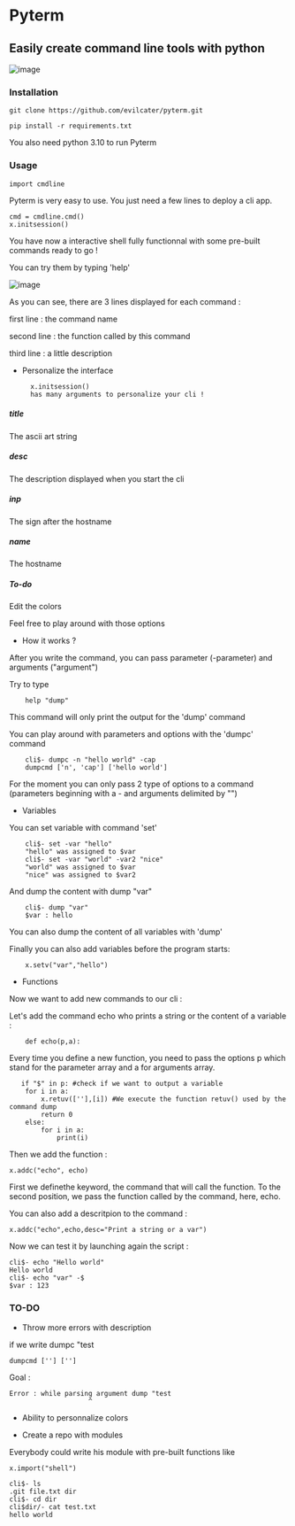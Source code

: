 # Pyterm

## Easily create command line tools with python 

![image](https://user-images.githubusercontent.com/40965674/129588360-42005246-9cc9-49c1-afc3-01f376bf5ab3.png)

### Installation

    git clone https://github.com/evilcater/pyterm.git

    pip install -r requirements.txt

You also need python 3.10 to run Pyterm

### Usage

    import cmdline

Pyterm is very easy to use. You just need a few lines to deploy a cli app.

    cmd = cmdline.cmd()
    x.initsession()

You have now a interactive shell fully functionnal with some pre-built commands ready to go !

You can try them by typing 'help'

![image](https://user-images.githubusercontent.com/40965674/129593236-098540b8-53f2-4dc9-88f5-6e020cbaff06.png)

As you can see, there are 3 lines displayed for each command :

first line : the command name

second line : the function called by this command

third line : a little description

- Personalize the interface

        x.initsession() 
        has many arguments to personalize your cli !

##### title

The ascii art string 

##### desc

The description displayed when you start the cli 

##### inp

The sign after the hostname

##### name

The hostname

##### To-do

Edit the colors

Feel free to play around with those options

- How it works ?

After you write the command, you can pass parameter (-parameter) and arguments ("argument") 

Try to type 
        
        help "dump"

This command will only print the output for the 'dump' command

You can play around with parameters and options with the 'dumpc' command

        cli$- dumpc -n "hello world" -cap
        dumpcmd ['n', 'cap'] ['hello world']
        
For the moment you can only pass 2 type of options to a command (parameters beginning with a - and arguments delimited by "")

- Variables

You can set variable with command 'set'

        cli$- set -var "hello"
        "hello" was assigned to $var
        cli$- set -var "world" -var2 "nice"
        "world" was assigned to $var
        "nice" was assigned to $var2
        
And dump the content with dump "var"
        
        cli$- dump "var"
        $var : hello
        
You can also dump the content of all variables with 'dump'

Finally you can also add variables before the program starts:

        x.setv("var","hello")

- Functions

Now we want to add new commands to our cli :

Let's add the command echo who prints a string or the content of a variable :

        def echo(p,a):
      
Every time you define a new function, you need to pass the options p which stand for the parameter array and a for arguments array.

       if "$" in p: #check if we want to output a variable
		for i in a:
			x.retuv([''],[i]) #We execute the function retuv() used by the command dump
			return 0
	    else:
		    for i in a:
			    print(i)

Then we add the function :

	x.addc("echo", echo)

First we definethe keyword, the command that will call the function.
To the second position, we pass the function called by the command, here, echo.

You can also add a descritpion to the command :

	x.addc("echo",echo,desc="Print a string or a var")

Now we can test it by launching again the script :
	
	cli$- echo "Hello world"
	Hello world
	cli$- echo "var" -$
	$var : 123
	
### TO-DO

- Throw more errors with description

if we write dumpc "test
	
	dumpcmd [''] ['']

Goal :

	Error : while parsing argument dump "test
					    ^
- Ability to personnalize colors

- Create a repo with modules

Everybody could write his module with pre-built functions like

	x.import("shell")
	
	cli$- ls
	.git file.txt dir
	cli$- cd dir
	cli$dir/- cat test.txt 
	hello world
